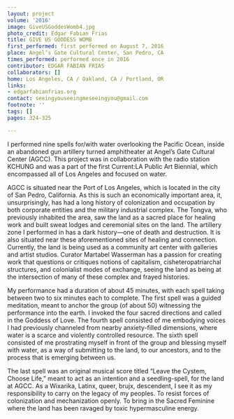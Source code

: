 ```yaml
---
layout: project
volume: '2016'
image: GiveUSGoddesWomb4.jpg
photo_credit: Edgar Fabian Frias
title: GIVE US GODDESS WOMB
first_performed: first performed on August 7, 2016
place: Angel’s Gate Cultural Center, San Pedro, CA
times_performed: performed once in 2016
contributor: EDGAR FABIAN FRIAS
collaborators: []
home: Los Angeles, CA / Oakland, CA / Portland, OR
links:
- edgarfabianfrias.org
contact: seeingyouseeingmeseeingyou@gmail.com
footnote: ''
tags: []
pages: 324-325

---
```


I performed nine spells for/with water overlooking the Pacific Ocean, inside an abandoned gun artillery turned amphitheater at Angel’s Gate Cultural Center (AGCC). This project was in collaboration with the radio station KCHUNG and was a part of the first Current:LA Public Art Biennial, which encompassed all of Los Angeles and focused on water.

AGCC is situated near the Port of Los Angeles, which is located in the city of San Pedro, California. As this is such an economically important area, it, unsurprisingly, has had a long history of colonization and occupation by both corporate entities and the military industrial complex. The Tongva, who previously inhabited the area, saw the land as a sacred place for healing work and built sweat lodges and ceremonial sites on the land. The artillery zone I performed in has a dark history—one of death and destruction. It is also situated near these aforementioned sites of healing and connection. Currently, the land is being used as a community art center with galleries and artist studios. Curator Martabel Wasserman has a passion for creating work that questions or critiques notions of capitalism, cisheteropatriarchal structures, and colonialist modes of exchange, seeing the land as being at the intersection of many of these complex and frayed histories.

My performance had a duration of about 45 minutes, with each spell taking between two to six minutes each to complete. The first spell was a guided meditation, meant to anchor the group (of about 50) witnessing the performance into the earth. I invoked the four sacred directions and called in the Goddess of Love. The fourth spell consisted of me embodying voices I had previously channeled from nearby anxiety-filled dimensions, where water is a scarce and violently controlled resource. The sixth spell consisted of me prostrating myself in front of the group and blessing myself with water, as a way of submitting to the land, to our ancestors, and to the process that is emerging between us.

The last spell was an original musical score titled “Leave the Cystem, Choose Life,” meant to act as an intention and a seedling-spell, for the land at AGCC. As a Wixarika, Latinx, queer, brujx, descendent, I see it as my responsibility to carry on the legacy of my peoples. To resist forces of colonization and mechanization openly. To bring in the Sacred Feminine where the land has been ravaged by toxic hypermasculine energy.
